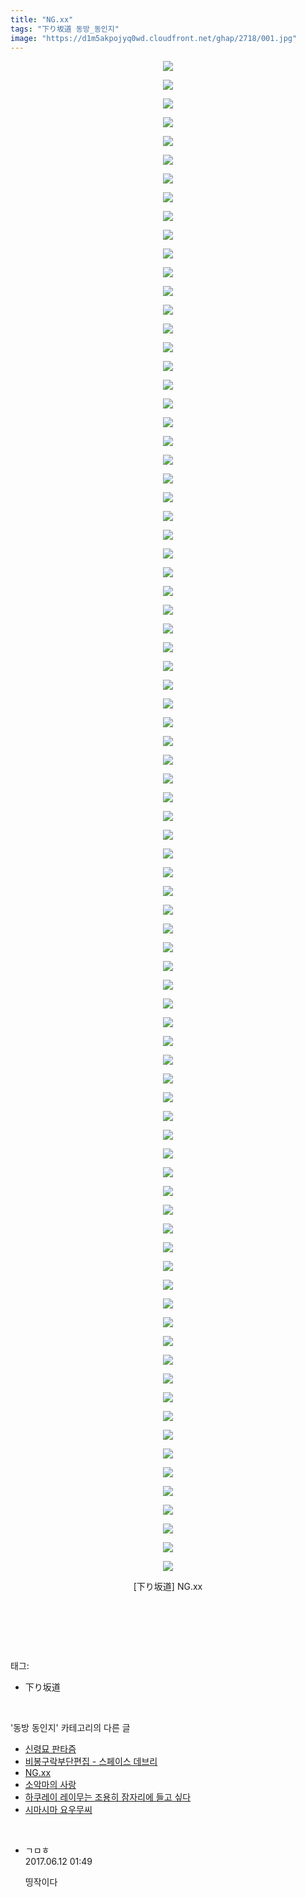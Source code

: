 ```yaml
---
title: "NG.xx"
tags: "下り坂道 동방_동인지"
image: "https://d1m5akpojyq0wd.cloudfront.net/ghap/2718/001.jpg"
---
```

<div class="article">
<p style="text-align: center; clear: none; float: none;"><img src="{{ site.imgserver6 }}/ghap/2718/001.jpg"/></p>
<p style="text-align: center; clear: none; float: none;"><img src="{{ site.imgserver6 }}/ghap/2718/002.jpg"/></p>
<p style="text-align: center; clear: none; float: none;"><img src="{{ site.imgserver6 }}/ghap/2718/003.jpg"/></p>
<p style="text-align: center; clear: none; float: none;"><img src="{{ site.imgserver6 }}/ghap/2718/004.jpg"/></p>
<p style="text-align: center; clear: none; float: none;"><img src="{{ site.imgserver6 }}/ghap/2718/005.jpg"/></p>
<p style="text-align: center; clear: none; float: none;"><img src="{{ site.imgserver6 }}/ghap/2718/006.jpg"/></p>
<p style="text-align: center; clear: none; float: none;"><img src="{{ site.imgserver6 }}/ghap/2718/007.jpg"/></p>
<p style="text-align: center; clear: none; float: none;"><img src="{{ site.imgserver6 }}/ghap/2718/008.jpg"/></p>
<p style="text-align: center; clear: none; float: none;"><img src="{{ site.imgserver6 }}/ghap/2718/009.jpg"/></p>
<p style="text-align: center; clear: none; float: none;"><img src="{{ site.imgserver6 }}/ghap/2718/010.jpg"/></p>
<p style="text-align: center; clear: none; float: none;"><img src="{{ site.imgserver6 }}/ghap/2718/011.jpg"/></p>
<p style="text-align: center; clear: none; float: none;"><img src="{{ site.imgserver6 }}/ghap/2718/012.jpg"/></p>
<p style="text-align: center; clear: none; float: none;"><img src="{{ site.imgserver6 }}/ghap/2718/013.jpg"/></p>
<p style="text-align: center; clear: none; float: none;"><img src="{{ site.imgserver6 }}/ghap/2718/014.jpg"/></p>
<p style="text-align: center; clear: none; float: none;"><img src="{{ site.imgserver6 }}/ghap/2718/015.jpg"/></p>
<p style="text-align: center; clear: none; float: none;"><img src="{{ site.imgserver6 }}/ghap/2718/016.jpg"/></p>
<p style="text-align: center; clear: none; float: none;"><img src="{{ site.imgserver6 }}/ghap/2718/017.jpg"/></p>
<p style="text-align: center; clear: none; float: none;"><img src="{{ site.imgserver6 }}/ghap/2718/018.jpg"/></p>
<p style="text-align: center; clear: none; float: none;"><img src="{{ site.imgserver6 }}/ghap/2718/019.jpg"/></p>
<p style="text-align: center; clear: none; float: none;"><img src="{{ site.imgserver6 }}/ghap/2718/020.jpg"/></p>
<p style="text-align: center; clear: none; float: none;"><img src="{{ site.imgserver6 }}/ghap/2718/021.jpg"/></p>
<p style="text-align: center; clear: none; float: none;"><img src="{{ site.imgserver6 }}/ghap/2718/022.jpg"/></p>
<p style="text-align: center; clear: none; float: none;"><img src="{{ site.imgserver6 }}/ghap/2718/023.jpg"/></p>
<p style="text-align: center; clear: none; float: none;"><img src="{{ site.imgserver6 }}/ghap/2718/024.jpg"/></p>
<p style="text-align: center; clear: none; float: none;"><img src="{{ site.imgserver6 }}/ghap/2718/025.jpg"/></p>
<p style="text-align: center; clear: none; float: none;"><img src="{{ site.imgserver6 }}/ghap/2718/026.jpg"/></p>
<p style="text-align: center; clear: none; float: none;"><img src="{{ site.imgserver6 }}/ghap/2718/027.jpg"/></p>
<p style="text-align: center; clear: none; float: none;"><img src="{{ site.imgserver6 }}/ghap/2718/028.jpg"/></p>
<p style="text-align: center; clear: none; float: none;"><img src="{{ site.imgserver6 }}/ghap/2718/029.jpg"/></p>
<p style="text-align: center; clear: none; float: none;"><img src="{{ site.imgserver6 }}/ghap/2718/030.jpg"/></p>
<p style="text-align: center; clear: none; float: none;"><img src="{{ site.imgserver6 }}/ghap/2718/031.jpg"/></p>
<p style="text-align: center; clear: none; float: none;"><img src="{{ site.imgserver6 }}/ghap/2718/032.jpg"/></p>
<p style="text-align: center; clear: none; float: none;"><img src="{{ site.imgserver6 }}/ghap/2718/033.jpg"/></p>
<p style="text-align: center; clear: none; float: none;"><img src="{{ site.imgserver6 }}/ghap/2718/034.jpg"/></p>
<p style="text-align: center; clear: none; float: none;"><img src="{{ site.imgserver6 }}/ghap/2718/035.jpg"/></p>
<p style="text-align: center; clear: none; float: none;"><img src="{{ site.imgserver6 }}/ghap/2718/036.jpg"/></p>
<p style="text-align: center; clear: none; float: none;"><img src="{{ site.imgserver6 }}/ghap/2718/037.jpg"/></p>
<p style="text-align: center; clear: none; float: none;"><img src="{{ site.imgserver6 }}/ghap/2718/038.jpg"/></p>
<p style="text-align: center; clear: none; float: none;"><img src="{{ site.imgserver6 }}/ghap/2718/039.jpg"/></p>
<p style="text-align: center; clear: none; float: none;"><img src="{{ site.imgserver6 }}/ghap/2718/040.jpg"/></p>
<p style="text-align: center; clear: none; float: none;"><img src="{{ site.imgserver6 }}/ghap/2718/041.jpg"/></p>
<p style="text-align: center; clear: none; float: none;"><img src="{{ site.imgserver6 }}/ghap/2718/042.jpg"/></p>
<p style="text-align: center; clear: none; float: none;"><img src="{{ site.imgserver6 }}/ghap/2718/043.jpg"/></p>
<p style="text-align: center; clear: none; float: none;"><img src="{{ site.imgserver6 }}/ghap/2718/044.jpg"/></p>
<p style="text-align: center; clear: none; float: none;"><img src="{{ site.imgserver6 }}/ghap/2718/045.jpg"/></p>
<p style="text-align: center; clear: none; float: none;"><img src="{{ site.imgserver6 }}/ghap/2718/046.jpg"/></p>
<p style="text-align: center; clear: none; float: none;"><img src="{{ site.imgserver6 }}/ghap/2718/047.jpg"/></p>
<p style="text-align: center; clear: none; float: none;"><img src="{{ site.imgserver6 }}/ghap/2718/048.jpg"/></p>
<p style="text-align: center; clear: none; float: none;"><img src="{{ site.imgserver6 }}/ghap/2718/049.jpg"/></p>
<p style="text-align: center; clear: none; float: none;"><img src="{{ site.imgserver6 }}/ghap/2718/050.jpg"/></p>
<p style="text-align: center; clear: none; float: none;"><img src="{{ site.imgserver6 }}/ghap/2718/051.jpg"/></p>
<p style="text-align: center; clear: none; float: none;"><img src="{{ site.imgserver6 }}/ghap/2718/052.jpg"/></p>
<p style="text-align: center; clear: none; float: none;"><img src="{{ site.imgserver6 }}/ghap/2718/053.jpg"/></p>
<p style="text-align: center; clear: none; float: none;"><img src="{{ site.imgserver6 }}/ghap/2718/054.jpg"/></p>
<p style="text-align: center; clear: none; float: none;"><img src="{{ site.imgserver6 }}/ghap/2718/055.jpg"/></p>
<p style="text-align: center; clear: none; float: none;"><img src="{{ site.imgserver6 }}/ghap/2718/056.jpg"/></p>
<p style="text-align: center; clear: none; float: none;"><img src="{{ site.imgserver6 }}/ghap/2718/057.jpg"/></p>
<p style="text-align: center; clear: none; float: none;"><img src="{{ site.imgserver6 }}/ghap/2718/058.jpg"/></p>
<p style="text-align: center; clear: none; float: none;"><img src="{{ site.imgserver6 }}/ghap/2718/059.jpg"/></p>
<p style="text-align: center; clear: none; float: none;"><img src="{{ site.imgserver6 }}/ghap/2718/060.jpg"/></p>
<p style="text-align: center; clear: none; float: none;"><img src="{{ site.imgserver6 }}/ghap/2718/061.jpg"/></p>
<p style="text-align: center; clear: none; float: none;"><img src="{{ site.imgserver6 }}/ghap/2718/062.jpg"/></p>
<p style="text-align: center; clear: none; float: none;"><img src="{{ site.imgserver6 }}/ghap/2718/063.jpg"/></p>
<p style="text-align: center; clear: none; float: none;"><img src="{{ site.imgserver6 }}/ghap/2718/064.jpg"/></p>
<p style="text-align: center; clear: none; float: none;"><img src="{{ site.imgserver6 }}/ghap/2718/065.jpg"/></p>
<p style="text-align: center; clear: none; float: none;"><img src="{{ site.imgserver6 }}/ghap/2718/066.jpg"/></p>
<p style="text-align: center; clear: none; float: none;"><img src="{{ site.imgserver6 }}/ghap/2718/067.jpg"/></p>
<p style="text-align: center; clear: none; float: none;"><img src="{{ site.imgserver6 }}/ghap/2718/068.jpg"/></p>
<p style="text-align: center; clear: none; float: none;"><img src="{{ site.imgserver6 }}/ghap/2718/069.jpg"/></p>
<p style="text-align: center; clear: none; float: none;"><img src="{{ site.imgserver6 }}/ghap/2718/070.jpg"/></p>
<p style="text-align: center; clear: none; float: none;"><img src="{{ site.imgserver6 }}/ghap/2718/071.jpg"/></p>
<p style="text-align: center; clear: none; float: none;"><img src="{{ site.imgserver6 }}/ghap/2718/072.jpg"/></p>
<p style="text-align: center; clear: none; float: none;"><img src="{{ site.imgserver6 }}/ghap/2718/073.jpg"/></p>
<p style="text-align: center; clear: none; float: none;"><img src="{{ site.imgserver6 }}/ghap/2718/074.jpg"/></p>
<p style="text-align: center; clear: none; float: none;"><img src="{{ site.imgserver6 }}/ghap/2718/075.jpg"/></p>
<p style="text-align: center; clear: none; float: none;"><img src="{{ site.imgserver6 }}/ghap/2718/076.jpg"/></p>
<p style="text-align: center; clear: none; float: none;"><img src="{{ site.imgserver6 }}/ghap/2718/077.jpg"/></p>
<p style="text-align: center; clear: none; float: none;"><img src="{{ site.imgserver6 }}/ghap/2718/078.jpg"/></p>
<p style="text-align: center; clear: none; float: none;"><img src="{{ site.imgserver6 }}/ghap/2718/079.jpg"/></p>
<p style="text-align: center; clear: none; float: none;"><img src="{{ site.imgserver6 }}/ghap/2718/080.jpg"/></p>
<p style="text-align: center; clear: none; float: none;"><img src="{{ site.imgserver6 }}/ghap/2718/081.jpg"/></p>
<p style="text-align: center; clear: none; float: none;">[下り坂道] NG.xx</p>
<p style="text-align: center; clear: none; float: none;"><br/></p>
<p><br/></p>
</div><br/>
<div class="tagTrail">
<p>태그: </p>
<ul>
<li>下り坂道</li>
</ul>
</div><br/>
<div class="another">
<p>'동방 동인지' 카테고리의 다른 글</p>
<ul>
<li><a href="/ghap_2720">신령묘 판타즘</a></li>
<li><a href="/ghap_2719">비봉구락부단편집 - 스페이스 데브리</a></li>
<li><a href="/ghap_2718">NG.xx</a></li>
<li><a href="/ghap_2717">소악마의 사랑</a></li>
<li><a href="/ghap_2716">하쿠레이 레이무는 조용히 잠자리에 들고 싶다</a></li>
<li><a href="/ghap_2715">시마시마 요우무씨</a></li>
</ul>
</div><br/>
<div class="cb_module cb_fluid">
<div class="cb_wrt cb_profile">
<div class="comment">
<ul>
<li class="cb_thumb_off" id="comment15011332">
<div class="cb_comment_area">
<div class="cb_info_area">
<div class="cb_section">
<span class="cb_nick_name">ㄱㅁㅎ</span>
</div>
<div class="cb_section">
<span class="cb_date">2017.06.12 01:49 </span>
</div>
</div>
<div class="cb_dsc_comment">
<p class="cb_dsc">
											띵작이다
										</p>
</div>
</div></li>
</ul>
</div>
</div><!-- commentList close -->
</div><br/>
